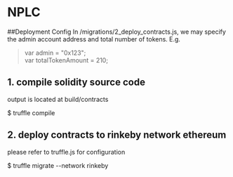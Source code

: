 # NPLC

##Deployment Config
In /migrations/2_deploy_contracts.js, 
we may specify the admin account address and total number of tokens. E.g.
<br>
>var admin = "0x123";<br>
>var totalTokenAmount = 210;<br>


## 1. compile solidity source code
   output is located at build/contracts
   
   $ truffle compile

## 2. deploy contracts to rinkeby network ethereum
   please refer to truffle.js for configuration

   $ truffle migrate --network rinkeby
